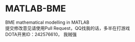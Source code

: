 # MATLAB-BME
BME mathematical modelling in MATLAB </br>
提交修改意见请使用Pull Request，QQ找我的话，多半在打游戏 </br>
DOTA开黑ID：242576610， 我贼强
